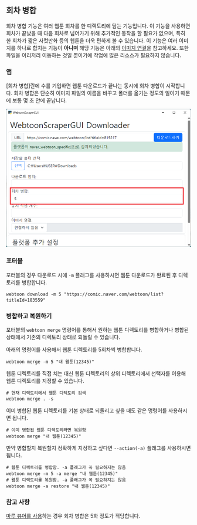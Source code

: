 
## 회차 병합

회차 병합 기능은 여러 웹툰 회차를 한 디렉토리에 담는 기능입니다.
이 기능을 사용하면 회차가 끝났을 때 다음 회차로 넘어가기 위해 추가적인 동작을 할 필요가 없으며,
특히 한 회차가 짧은 사컷만화 등의 웹툰을 더욱 편하게 볼 수 있습니다.
이 기능은 여러 이미지를 하나로 합치는 기능이 **아니며** 해당 기능은 아래의 [이미지 연결](#이미지-연결)을 참고하세요.
또한 파일을 이리저리 이동하는 것일 뿐이기에 작업에 많은 리소스가 필요하지 않습니다.

### 앱

[회차 병합]란에 수를 기입하면 웹툰 다운로드가 끝나는 동시에 회차 병합이 시작합니다.
회차 병합은 단순히 이미지 파일의 이름을 바꾸고 폴더를 옮기는 정도의 일이기 때문에 보통 몇 초 안에 끝납니다.

![회차 병합란](image/app-guide/1727113968237.png)

### 포터블

포터블의 경우 다운로드 시에 `-m` 플래그를 사용하시면 웹툰 다운로드가 완료된 후 디렉토리를 병합합니다.

```console
webtoon download -m 5 "https://comic.naver.com/webtoon/list?titleId=183559"
```

### 병합하고 복원하기

포터블의 `webtoon merge` 명령어를 통해서 원하는 웹툰 디렉토리를 병합하거나 병합된 상태에서 기존의 디렉토리 상태로 되돌릴 수 있습니다.

아래의 명령어를 사용해서 웹툰 디렉토리를 5회차씩 병합합니다.

```console
webtoon merge -m 5 "내 웹툰(12345)"
```

웹툰 디렉토리를 직접 치는 대신 웹툰 디렉토리의 상위 디렉토리에서 선택자를 이용해 웹툰 디렉토리를 지정할 수 있습니다.

```console
# 현재 디렉토리에서 웹툰 디렉토리 검색
webtoon merge . -s
```

이미 병합된 웹툰 디렉토리를 기본 상태로 되돌리고 싶을 때도 같은 명령어를 사용하시면 됩니다.

```console
# 이미 병합됩 웹툰 디렉토리라면 복원함
webtoon merge "내 웹툰(12345)"
```

만약 병합할지 복원할지 정확하게 지정하고 싶다면 `--action(-a)` 플래그를 사용하시면 됩니다.

```console
# 웹툰 디렉토리를 병합함. -a 플래그가 꼭 필요하지는 않음
webtoon merge -m 5 -a merge "내 웹툰(12345)"
# 웹툰 디렉토리를 복원함. -a 플래그가 꼭 필요하지는 않음
webtoon merge -a restore "내 웹툰(12345)"
```

### 참고 사항

[마루 뷰어를 사용](#웹툰-감상하기)하는 경우 회차 병합은 5화 정도가 적당합니다.

